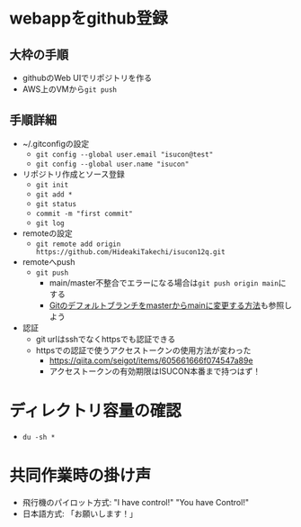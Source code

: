 # webappをgithub登録
## 大枠の手順
- githubのWeb UIでリポジトリを作る
- AWS上のVMから`git push`

## 手順詳細
- ~/.gitconfigの設定
  - `git config --global user.email "isucon@test"`
  - `git config --global user.name "isucon"`
- リポジトリ作成とソース登録
  - `git init`
  - `git add *`
  - `git status`
  - `commit -m "first commit"`
  - `git log`
- remoteの設定
  - `git remote add origin https://github.com/HideakiTakechi/isucon12q.git`
- remoteへpush
  - `git push`
    - main/master不整合でエラーになる場合は`git push origin main`にする
    - [Gitのデフォルトブランチをmasterからmainに変更する方法](https://qiita.com/fk_chang/items/a4839a595fef9a2c3724)も参照しよう
- 認証
  - git urlはsshでなくhttpsでも認証できる
  - httpsでの認証で使うアクセストークンの使用方法が変わった
    - https://qiita.com/seigot/items/605661666f074547a89e
    - アクセストークンの有効期限はISUCON本番まで持つはず！

# ディレクトリ容量の確認
- `du -sh *`

# 共同作業時の掛け声
- 飛行機のパイロット方式: "I have control!" "You have Control!"
- 日本語方式: 「お願いします！」

